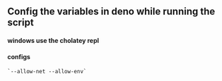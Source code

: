 ## Config the variables in deno while running the script

#### windows use the cholatey repl 
#### configs
    `--allow-net --allow-env`